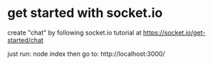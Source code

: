 # get started with socket.io

create "chat" by following socket.io tutorial at https://socket.io/get-started/chat

just run: node index
then go to: http://localhost:3000/